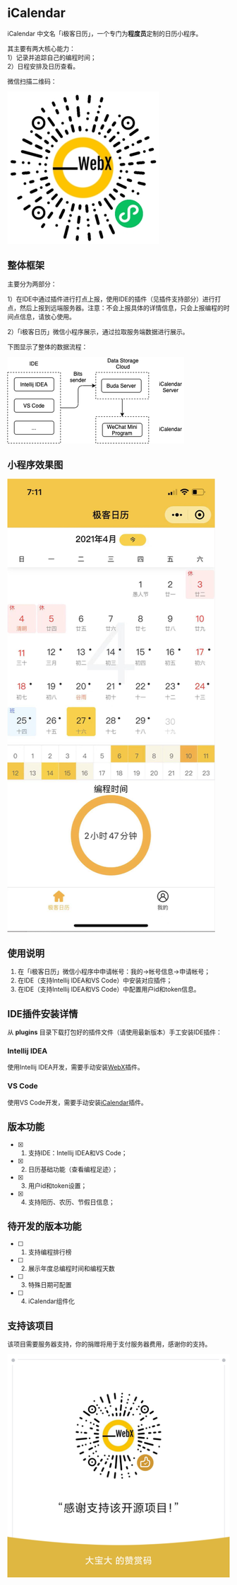 # iCalendar
iCalendar 中文名「i极客日历」，一个专门为**程度员**定制的日历小程序。

其主要有两大核心能力：  
1）记录并追踪自己的编程时间；  
2）日程安排及日历查看。  

微信扫描二维码：

![](icalendar-wechat/images/iCalendar.jpg)

## 整体框架
主要分为两部分：

1）在IDE中通过插件进行打点上报，使用IDE的插件（见插件支持部分）进行打点，然后上报到远端服务器。注意：不会上报具体的详情信息，只会上报编程的时间点信息，请放心使用。  

2）「i极客日历」微信小程序展示，通过拉取服务端数据进行展示。

下图显示了整体的数据流程：

![](images/iCalendarFramework.png)

## 小程序效果图

![](icalendar-vscode/images/icalendar.png)

## 使用说明  

1. 在「i极客日历」微信小程序中申请帐号：我的->帐号信息->申请帐号；   
2. 在IDE（支持Intellij IDEA和VS Code）中安装对应插件；  
3. 在IDE（支持Intellij IDEA和VS Code）中配置用户id和token信息。  

## IDE插件安装详情
从 **plugins** 目录下载打包好的插件文件（请使用最新版本）手工安装IDE插件：
### Intellij IDEA
使用Intellij IDEA开发，需要手动安装[WebX](https://github.com/aborn/WebX)插件。  

### VS Code
使用VS Code开发，需要手动安装[iCalendar](https://github.com/aborn/iCalendar/tree/main/icalendar-vscode)插件。

## 版本功能

- [x] 1. 支持IDE：Intellij IDEA和VS Code；  
- [x] 2. 日历基础功能（查看编程足迹）；  
- [x] 3. 用户id和token设置；    
- [x] 4. 支持阳历、农历、节假日信息；

## 待开发的版本功能  

- [ ] 1. 支持编程排行榜
- [ ] 2. 展示年度总编程时间和编程天数
- [ ] 3. 特殊日期可配置
- [ ] 4. iCalendar组件化

## 支持该项目
该项目需要服务器支持，你的捐赠将用于支付服务器费用，感谢你的支持。

![](icalendar-wechat/images/donate.png)  

